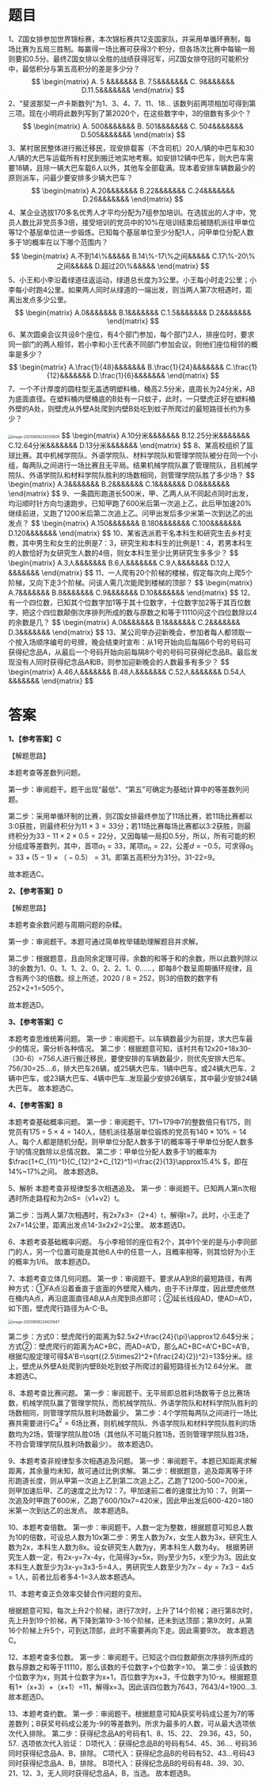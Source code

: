 # 题目

1、Z国女排参加世界锦标赛，本次锦标赛共12支国家队，并采用单循环赛制，每场比赛为五局三胜制。每赢得一场比赛可获得3个积分，但各场次比赛中每输一局则要扣0.5分。最终Z国女排以全胜的战绩获得冠军，问Z国女排夺冠的可能积分中，最低积分与第五高积分的差是多少分？
$$
\begin{matrix}
A. 5 &&&&&&&
B. 7.5&&&&&&&
C. 9&&&&&&&
D.11.5&&&&&&&
\end{matrix}
$$
2、"斐波那契一卢卡斯数列"为1、3、4、7、11、18... 该数列前两项相加可得到第三项。现在小明将此数列写到了第2020个，在这些数字中，3的倍数有多少个？
$$
\begin{matrix}
A. 500&&&&&&&
B. 501&&&&&&&
C. 504&&&&&&&
D.505&&&&&&&
\end{matrix}
$$
3、某村居民整体进行搬迁移民，现安排载客（不含司机）20人/辆的中巴车和30人/辆的大巴车运载所有村民到搬迁地实地考察。如安排12辆中巴车，则大巴车需要18辆，且除一辆大巴车载6人以外，其他车全部载满。现本着安排车辆数最少的原则派车，问最少要安排多少辆大巴车？
$$
\begin{matrix}
A.20&&&&&&&
B.22&&&&&&&
C.24&&&&&&&
D.26&&&&&&&
\end{matrix}
$$
4、某企业选拔170多名优秀人才平均分配为7组参加培训。在选拔出的人才中，党员人数比非党员多3倍，接受培训的党员中的10%在培训结束后被随机派往甲单位等12个基层单位进一步锻炼。已知每个基层单位至少分配1人，问甲单位分配人数多于1的概率在以下哪个范围内？
$$
\begin{matrix}
A.不到14\%&&&&&
B.14\%-17\%之间&&&&&
C.17\%-20\%之间&&&&&
D.超过20\%&&&&&
\end{matrix}
$$
5、小王和小李沿着绿道往返运动，绿道总长度为3公里。小王每小时走2公里；小李每小时跑4公里。如果两人同时从绿道的一端出发，则当两人第7次相遇时，距离出发点多少公里。
$$
\begin{matrix}
A.0&&&&&&&
B.1&&&&&&&
C.1.5&&&&&&&
D.2&&&&&&&
\end{matrix}
$$
6、某次圆桌会议共设8个座位，有4个部门参加，每个部门2人，排座位时，要求同一部门的两人相邻，若小李和小王代表不同部门参加会议，则他们座位相邻的概率是多少？
$$
\begin{matrix}
A.\frac{1}{48}&&&&&&&
B.\frac{1}{24}&&&&&&&
C.\frac{1}{12}&&&&&&&
D.\frac{1}{6}&&&&&&&
\end{matrix}
$$
7、一个不计厚度的圆柱型无盖透明塑料桶，桶高2.5分米，底周长为24分米，AB为底面直径。在塑料桶内壁桶底的B处有一只蚊子，此时，一只壁虎正好在塑料桶外壁的A处，则壁虎从外壁A处爬到内壁B处吃到蚊子所爬过的最短路径长约为多少？

<img src="草稿纸/image-20210808234335809.png" alt="image-20210808234335809" style="zoom:50%;" />
$$
\begin{matrix}
A.10分米&&&&&&&
B.12.25分米&&&&&&&
C.12.64分米&&&&&&&
D.13分米&&&&&&&
\end{matrix}
$$
8、某高校组织了篮球比赛。其中机械学院队、外语学院队、材料学院队和管理学院队被分在同一个小组，每两队之间进行一场比赛且无平局。结果机械学院队赢了管理院队，且机械学院队、外语学院队和材料学院队胜利的场数相同，则管理学院队胜了多少场？
$$
\begin{matrix}
A.3&&&&&&&
B.2&&&&&&&
C.1&&&&&&&
D.0&&&&&&&
\end{matrix}
$$
9、一条圆形跑道长500米，甲、乙两人从不同起点同时出发，均沿顺时针方向匀速跑步。已知甲跑了600米后第一次追上乙，此后甲加速20%继续前进，又跑了1200米后第二次追上乙。问甲出发后多少米第一次到达乙的出发点？
$$
\begin{matrix}
A.150&&&&&&&
B.180&&&&&&&
C.100&&&&&&&
D.120&&&&&&&
\end{matrix}
$$
10、某省选派若干名本科生和研究生去乡村支教，其中男生和女生的比例是7：3，研究生和本科生的比例是1：4，若男本科生的人数恰好为女研究生人数的4倍，则女本科生至少比男研究生多多少？
$$
\begin{matrix}
A.3人&&&&&&&
B.6人&&&&&&&
C.9人&&&&&&&
D.12人&&&&&&&
\end{matrix}
$$
11、一人爬有20个阶梯的楼梯，假定每次向上爬5个阶梯，又向下走3个阶梯。问该人需几次能爬到楼梯的顶部？
$$
\begin{matrix}
A.7&&&&&&&
B.8&&&&&&&
C.9&&&&&&&
D.10&&&&&&&
\end{matrix}
$$
12、有一个四位数，已知其个位数字加1等于其十位数字，十位数字加2等于其百位数字，把这个四位数颠倒次序排列所成的数与原数之和等于11110问这个四位数除以4的余数是几？
$$
\begin{matrix}
A.0&&&&&&&
B.1&&&&&&&
C.2&&&&&&&
D.3&&&&&&&
\end{matrix}
$$
13、某公司举办迎新晚会，参加者每人都领取一个按入场顺序编号的号牌，晚会结束时宣布：从1号开始向后每隔6个号的号码可获得纪念品A，从最后一个号码开始向前每隔8个号的号码可获得纪念品B。最后发现没有人同时获得纪念品A和B，则参加迎新晚会的人数最多有多少？
$$
\begin{matrix}
A.46人&&&&&&&
B.48人&&&&&&&
C.52人&&&&&&&
D.54人&&&&&&&
\end{matrix}
$$


# 答案



**1、【参考答案】C**

【解题思路】

本题考查等差数列问题。

第一步：审阅题干。题干出现“最低”、“第五”可确定为基础计算中的等差数列问题。

第二步：采用单循环制的比赛，则Z国女排最终参加了11场比赛，若11场比赛都以3∶0获胜，则最终积分为$11×3=33$分；若11场比赛每场比赛都以3∶2获胜，则最终积分为$33-11×2×0.5=22$分，又因每输一局扣0.5分，所以，所有可能的积分组成等差数列，其中，首项$a_1=33$，尾项$a_n=22$，公差$d=-0.5$，可求得$a_5=33+(5-1)×（-0.5）=31$。即第五高积分为31分。31-22=9。

故本题选C。

 **2、【参考答案】D**

【解题思路】

本题考查余数问题与周期问题的杂糅。

第一步：审阅题干。本题可通过简单枚举辅助理解题目并求解。

第二步：根据题意，且由同余定理可得，余数的和等于和的余数，所以此数列除以3的余数为1、0、1、1、2、0、2、2、1、0……，即每8个数呈周期循环规律，且含有两个3的倍数。综上所述，2020 / 8 = 252，则3的倍数的数字有252×2+1=505个。

故本题选D。

 **3、【参考答案】C**

本题考查思维统筹问题。
第一步：审阅题干。以车辆数最少为前提，求大巴车最少的情况，需分析各种情况。
第二步：根据题意可知，该村共有12x20+18x30-（30-6）=756人进行搬迁移民，要使安排的车辆数最少，则优先安排大巴车。756/30=25....6，排大巴车26辆，或25辆大巴车、1辆中巴车，或24辆大巴车、2辆中巴车，或23辆大巴车、4辆中巴车..发现最少安排26辆车，其中最少安排24辆大巴车。
故本题选C。

 **4、【参考答案】B**

本题考查基础概率问题。
第一步：审阅题干。171~179中7的整数倍只有175，则党员有$175\div5\times4=140$人，随机派往基层单位锻炼的党员有$140\times10\%=14$人。每个人都是随机分配，则甲单位分配人数多于1的概率等于甲单位分配人数多于1的情况数除以总情况数。
第二步：甲单位分配人数多于1的概率为$\frac{1+C_{11}^1}{C_{12}^2+C_{12}^1}=\frac{2}{13}\approx15.4\% $，即在14%~17%之间。
故本题选B。

5、解析
本题考查非规律型多次相遇追及。
第一步：审阅题干。已知两人第n次相遇时所走路程和为2nS=（v1+v2）t。

第二步：当两人第7次相遇时，有2x7x3=（2+4）t，解得t=7。此时，小王走了2x7=14公里，距离出发点14-3x2x2=2公里。
故本题选D。

6、本题考查基础概率问题。
与小李相邻的座位有2个，其中1个坐的是与小李同部门的人，另一个位置可能是其他6人中的任意一人，且概率相等，则其恰好为小王的概率为1/6。
故本题选D。

7、本题考查立体几何问题。
第一步：审阅题干。要求从A到B的最短路径，有两种方式：①FA点沿着垂直于底面的外壁爬入桶内，由于不计厚度，因此壁虎依然在桶内A点，再沿底面直径AB从A点爬到B点即可；②延长线段AD，使AD=A‘D，如下图，壁虎爬行路径为A-C-B。

<img src="草稿纸/image-20210808234425847.png" alt="image-20210808234425847" style="zoom:50%;" />

第二步：方式0：壁虎爬行的距离为$2.5x2+\frac{24}{\pi}\approx12.64$分米；方式②：壁虎爬行的距离为AC+BC，而AD=A'D，那么AC+BC=A'C+BC=A'B，根据勾股定理可得$A'B=\sqrt{(2.5\times2)^2+(\frac{24}{2})^2}=13$分米。综上，壁虎从外壁A处爬到内壁B处吃到蚊子所爬过的最短路径长为12.64分米。
故本题选C。

8、本题考查比赛问题。
第一步：审阅题干。无平局即总胜利场数等于总比赛场数，机械学院队赢了管理学院队，而机械学院队、外语学院队和材料学院队胜利的场数相同，则管理学院队胜利场数最少。
第二步：4个学院每两队之间进行一场比赛共需要进行$C_4^2=6$场比赛，则机械学院队、外语学院队和材料学院队胜利的场数均为2场，管理学院队胜0场（其他队不可能只胜1场，否则管理学院队胜3场，不符合管理学院队胜利场数最少）。
故本题选D。

9、本题考查非规律型多次相遇追及问题。
第一步：审阅题干。本题已知距离求解距离，其余量均未知，故可通过比例求解。
第二步：根据题意，追及距离等于环形跑道长度，则从甲第一次追上乙到第二次追上乙，乙跑了1200-500=700米，则甲加速后甲、乙的速度之比为12：7。甲加速前二者的速度比为10：7，则第一次追及时甲跑了600米，乙跑了600/10x7=420米，因此甲出发后600-420=180米第一次到达乙的出发点。
故本题选B。

10、本题考查倍数。
第一步：审阅题干。人数一定为整数，根据题意可知总人数为10的倍数，可设总人数为10x第二步：男生人数为7x，女生人数为3x，研究生人数为2x，本科生人数为8x。设女研究生人数为y，男本科生人数为4y。
根据男研究生人数一定，有2x-y=7x-4y，化简得3y=5x，则y至少为5，x至少为3。因此女本科生人数至少为3x-y=3x3-5=4人，男研究生人数至少为$7x-4y=7x3-4x5=1$人，前者比后者多4-1=3人故本题选A。

11、本题考查正负效率交替合作问题的变形。

根据题意可知，每次上升2个阶梯，进行7次时，上升了14个阶梯；进行第8次时，先上升到19个阶梯，再下降到第19-3-16个阶梯，还未到达顶部；第9次时，从第16个阶梯上升5个，可到达顶部，此时不需要再向下走。因此需要9次。
故本题选C。

12、本题考查多位数。
第一步：审阅题干。已知这个四位数颠倒次序排列所成的数与原数之和等于11110，那么该数的千位数字+个位数字=10。
第二步：设该数的个位数字为x，则其十位数字为x+1，百位数字为x+3，千位数字为10-x。根据题意有1+（x+3）+（x+1）=11，解得x=3。因此该四位数为7643，7643/4=1900...3.
故本题选D。

13、本题考查约数。
第一步：审阅题干。根据题意可知A获奖号码成公差为7的等差数列；B获奖号码成公差为-9的等差数列。所求为最多的人数，可从最大选项依次代入排除。
第二步：获得纪念品A的号码有1、8、15、22、
29.36，43，50，57..
选项依次代入验证：
D项代入：获得纪念品B的号码有54、45、36....
号码36同时获得纪念品A、B，排除。
C项代入：获得纪念品B的号码有52、43...号码43同时获得纪念品A、B，排除。
B项代入：获得纪念品B的号码有48、39、30、21、12、3，无人同时获得纪念品A，B，当选。
故本题选B。